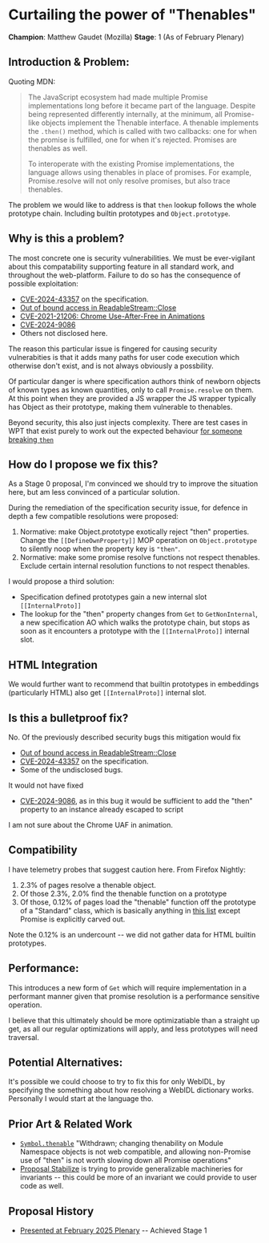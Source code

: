 # Curtailing the power of "Thenables"

**Champion**: Matthew Gaudet (Mozilla)
**Stage**: 1 (As of February Plenary) 

## Introduction & Problem:

Quoting MDN:

> The JavaScript ecosystem had made multiple Promise implementations long before it
> became part of the language. Despite being represented differently internally, at
> the minimum, all Promise-like objects implement the Thenable interface. A thenable
> implements the `.then()` method, which is called with two callbacks: one for when the
> promise is fulfilled, one for when it's rejected. Promises are thenables as well.
>
> To interoperate with the existing Promise implementations, the language allows using
> thenables in place of promises. For example, Promise.resolve will not only resolve
> promises, but also trace thenables.

The problem we would like to address is that `then` lookup follows the whole
prototype chain. Including builtin prototypes and `Object.prototype`.

## Why is this a problem?

The most concrete one is security vulnerabilities. We must be ever-vigilant about
this compatability supporting feature in all standard work, and throughout
the web-platform. Failure to do so has the consequence of possible exploitation:

- [CVE-2024-43357](https://github.com/tc39/ecma262/security/advisories/GHSA-g38c-wh3c-5h9r) on the specification.
- [Out of bound access in ReadableStream::Close](https://issues.chromium.org/issues/40051366)
- [CVE-2021-21206: Chrome Use-After-Free in Animations](https://googleprojectzero.github.io/0days-in-the-wild//0day-RCAs/2021/CVE-2021-21206.html)
- [CVE-2024-9086](https://www.welivesecurity.com/en/eset-research/romcom-exploits-firefox-and-windows-zero-days-in-the-wild/)
- Others not disclosed here. 

The reason this particular issue is fingered for causing security vulnerabities is
that it adds many paths for user code execution which otherwise don't exist, and
is not always obviously a possbility.

Of particular danger is where specification authors think of newborn objects of known
types as known quantities, only to call `Promise.resolve` on them. At this point 
when they are provided a JS wrapper the JS wrapper typically has Object as their 
prototype, making them vulnerable to thenables. 

Beyond security, this also just injects complexity. There are test cases in WPT that
exist purely to work out the expected behaviour [for someone breaking `then`](https://searchfox.org/mozilla-central/source/testing/web-platform/tests/fetch/api/response/response-stream-with-broken-then.any.js#4-24)

## How do I propose we fix this?

As a Stage 0 proposal, I'm convinced we should try to improve the situation here,
but am less convinced of a particular solution.

During the remediation of the specification security issue, for defence in depth a
few compatible resolutions were proposed:

1. Normative: make Object.prototype exotically reject "then" properties. Change the
   `[[DefineOwnProperty]]` MOP operation on `Object.prototype` to silently noop when
   the property key is `"then"`.
2. Normative: make some promise resolve functions not respect thenables. Exclude
   certain internal resolution functions to not respect thenables.

I would propose a third solution:

- Specification defined prototypes gain a new internal slot `[[InternalProto]]`
- The lookup for the "then" property changes from `Get` to `GetNonInternal`, a new
  specification AO which walks the prototype chain, but stops as soon as it
  encounters a prototype with the `[[InternalProto]]` internal slot.

## HTML Integration

We would further want to recommend that builtin prototypes in embeddings (particularly HTML) 
also get `[[InternalProto]]` internal slot. 

## Is this a bulletproof fix? 

No. Of the previously described security bugs this mitigation would fix 

- [Out of bound access in ReadableStream::Close](https://issues.chromium.org/issues/40051366)
- [CVE-2024-43357](https://github.com/tc39/ecma262/security/advisories/GHSA-g38c-wh3c-5h9r) on the specification.
- Some of the undisclosed bugs. 

It would not have fixed 

- [CVE-2024-9086](https://www.welivesecurity.com/en/eset-research/romcom-exploits-firefox-and-windows-zero-days-in-the-wild/),
   as in this bug it would be sufficient to add the "then" property to an instance already escaped to script

I am not sure about the Chrome UAF in animation.

## Compatibility

I have telemetry probes that suggest caution here. From Firefox Nightly: 

1. 2.3% of pages resolve a thenable object.
2. Of those 2.3%, 2.0% find the thenable function on a prototype
3. Of those, 0.12% of pages load the "thenable" function off the prototype of a "Standard" class,
   which is basically anything in [this list](https://searchfox.org/mozilla-central/source/js/public/ProtoKey.h#68-169)
   except Promise is explicitly carved out.

Note the 0.12% is an undercount -- we did not gather data for HTML builtin prototypes. 

## Performance:

This introduces a new form of `Get` which will require implementation in a
performant manner given that promise resolution is a performance sensitive
operation.

I believe that this ultimately should be more optimizatiable than a straight up get,
as all our regular optimizations will apply, and less prototypes will need traversal.

## Potential Alternatives:

It's possible we could choose to try to fix this for only WebIDL, by specifying the something about how
resolving a WebIDL dictionary works. Personally I would start at the language tho.

## Prior Art & Related Work

- [`Symbol.thenable`](https://github.com/tc39/proposal-symbol-thenable) "Withdrawn;
  changing thenability on Module Namespace objects is not web compatible, and
  allowing non-Promise use of "then" is not worth slowing down all Promise
  operations"
- [Proposal Stabilize](https://github.com/Agoric/proposal-stabilize/) is trying to
  provide generalizable machineries for invariants -- this could be more of
  an invariant we could provide to user code as well. 

## Proposal History
- [Presented at February 2025 Plenary](https://docs.google.com/presentation/d/1Sny2xC5ZvZPuaDw3TwqOM4mj7W6NZmR-6AMdpskBE-M/edit#slide=id.p) -- Achieved Stage 1 
